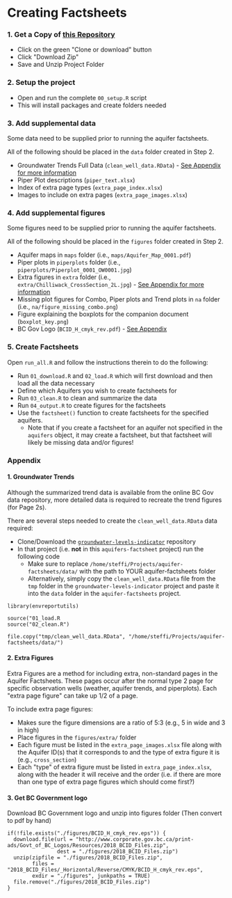 # Creating Factsheets

### 1. Get a Copy of [this Repository](https://github.com/bcgov/aquifer-factsheets)
- Click on the green "Clone or download" button
- Click "Download Zip"
- Save and Unzip Project Folder
  
### 2. Setup the project
- Open and run the complete `00_setup.R` script
- This will install packages and create folders needed
  
### 3. Add supplemental data
Some data need to be supplied prior to running the aquifer factsheets.

All of the following should be placed in the `data` folder created in Step 2.

- Groundwater Trends Full Data (`clean_well_data.RData`) - [See Appendix for more information](#1-groundwater-trends)
- Piper Plot descriptions (`piper_text.xlsx`)
- Index of extra page types (`extra_page_index.xlsx`)
- Images to include on extra pages (`extra_page_images.xlsx`)
  
### 4. Add supplemental figures
Some figures need to be supplied prior to running the aquifer factsheets.

All of the following should be placed in the `figures` folder created in Step 2.

- Aquifer maps in `maps` folder (i.e., `maps/Aquifer_Map_0001.pdf`)
- Piper plots in `piperplots` folder (i.e., `piperplots/Piperplot_0001_OW0001.jpg`)
- Extra figures in `extra` folder (i.e., `extra/Chilliwack_CrossSection_2L.jpg`) - [See Appendix for more information](#2-extra-figures)
- Missing plot figures for Combo, Piper plots and Trend plots in `na` folder (i.e., `na/figure_missing_combo.png`)
- Figure explaining the boxplots for the companion document (`boxplot_key.png`)
- BC Gov Logo (`BCID_H_cmyk_rev.pdf`) - [See Appendix](#3-get-bc-government-logo)

### 5. Create Factsheets
Open `run_all.R` and follow the instructions therein to do the following:

- Run `01_download.R` and `02_load.R` which will first download and then load all the data necessary
- Define which Aquifers you wish to create factsheets for
- Run `03_clean.R` to clean and summarize the data
- Run `04_output.R` to create figures for the factsheets
- Use the `factsheet()` function to create factsheets for the specified aquifers. 
  - Note that if you create a factsheet for an aquifer not specified in the `aquifers` object, it may create a factsheet, but that factsheet will likely be missing data and/or figures!
  

### Appendix

#### 1. Groundwater Trends
Although the summarized trend data is available from the online BC Gov data repository, more detailed data is required to recreate the trend figures (for Page 2s). 

There are several steps needed to create the `clean_well_data.RData` data required:

- Clone/Download the [`groundwater-levels-indicator`](https://github.com/bcgov/groundwater-levels-indicator) repository
- In that project (i.e. **not** in this `aquifers-factsheet` project) run the following code
   - Make sure to replace `/home/steffi/Projects/aquifer-factsheets/data/` with the path to YOUR aquifer-factsheets folder
   - Alternatively, simply copy the `clean_well_data.RData` file from the `tmp` folder in the `groundwater-levels-indicator` project and paste it into the `data` folder in the `aquifer-factsheets` project.

```
library(envreportutils)

source("01_load.R
source("02_clean.R")

file.copy("tmp/clean_well_data.RData", "/home/steffi/Projects/aquifer-factsheets/data/")
```

#### 2. Extra Figures

Extra Figures are a method for including extra, non-standard pages in the Aquifer Factsheets. These pages occur after the normal type 2 page for specific observation wells (weather, aquifer trends, and piperplots). Each "extra page figure" can take up 1/2 of a page. 

To include extra page figures:

- Makes sure the figure dimensions are a ratio of 5:3 (e.g., 5 in wide and 3 in high)
- Place figures in the `figures/extra/` folder
- Each figure must be listed in the `extra_page_images.xlsx` file along with the Aquifer ID(s) that it corresponds to and the type of extra figure it is (e.g., `cross_section`)
- Each "type" of extra figure must be listed in `extra_page_index.xlsx`, along with the header it will receive and the order (i.e. if there are more than one type of extra page figures which should come first?)

#### 3. Get BC Government logo 

Download BC Government logo and unzip into figures folder (Then convert to pdf by hand)
```
if(!file.exists("./figures/BCID_H_cmyk_rev.eps")) {
  download.file(url = "http://www.corporate.gov.bc.ca/print-ads/Govt_of_BC_Logos/Resources/2018_BCID_Files.zip",
                dest = "./figures/2018_BCID_Files.zip")
  unzip(zipfile = "./figures/2018_BCID_Files.zip",
        files = "2018_BCID_Files/_Horizontal/Reverse/CMYK/BCID_H_cmyk_rev.eps",
        exdir = "./figures", junkpaths = TRUE)
  file.remove("./figures/2018_BCID_Files.zip")
}
```
